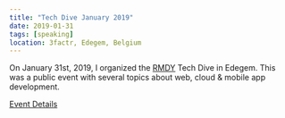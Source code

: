 ```yaml
---
title: "Tech Dive January 2019"
date: 2019-01-31
tags: [speaking]
location: 3factr, Edegem, Belgium
---
```


On January 31st, 2019, I organized the [RMDY](https://rmdy.be/) Tech Dive in Edegem. This was a public event with several topics about web, cloud & mobile app development.

[Event Details](https://www.eventbrite.be/e/tech-dive-tickets-54404207449)
